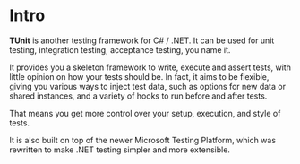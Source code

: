 # Intro

**TUnit** is another testing framework for C# / .NET.
It can be used for unit testing, integration testing, acceptance testing, you name it.

It provides you a skeleton framework to write, execute and assert tests, with little opinion on how your tests should be. In fact, it aims to be flexible, giving you various ways to inject test data, such as options for new data or shared instances, and a variety of hooks to run before and after tests.

That means you get more control over your setup, execution, and style of tests.

It is also built on top of the newer Microsoft Testing Platform, which was rewritten to make .NET testing simpler and more extensible.
